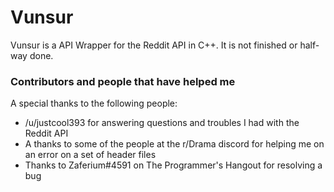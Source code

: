 # Vunsur
Vunsur is a API Wrapper for the Reddit API in C++. It is not finished or half-way done.

### Contributors and people that have helped me
A special thanks to the following people:
- /u/justcool393 for answering questions and troubles I had with the Reddit API
- A thanks to some of the people at the r/Drama discord for helping me on an error on a set of header files
- Thanks to Zaferium#4591 on The Programmer's Hangout for resolving a bug
